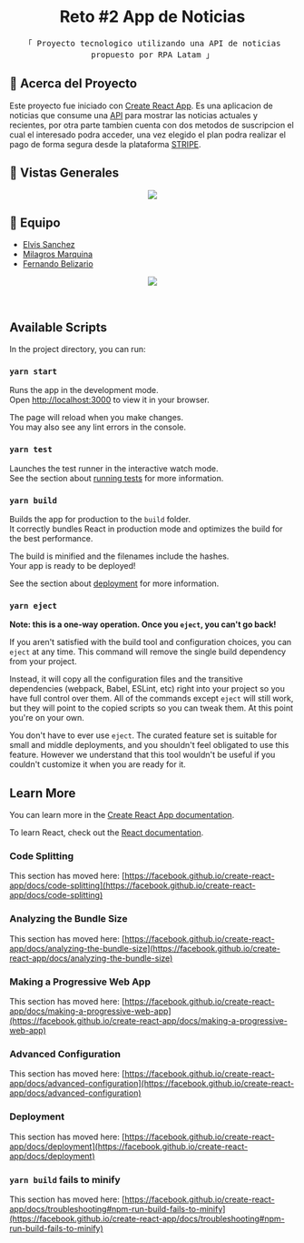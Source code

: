 <h1 align="center"> Reto #2 App de Noticias</h1> 

<p align="center">
  <samp>「 Proyecto tecnologico utilizando una API de noticias propuesto por RPA Latam 」</samp>
  <samp></samp>
</p>

## 📰 Acerca del Proyecto

Este proyecto fue iniciado con [Create React App](https://github.com/facebook/create-react-app).
Es una aplicacion de noticias que consume una [API](https://newsapi.org/) para mostrar las noticias actuales y recientes, por otra parte tambien cuenta con dos metodos de suscripcion el cual el interesado podra acceder, una vez elegido el plan podra realizar el pago de forma segura desde la plataforma [STRIPE](https://stripe.com/es-419-us).


## 📰 Vistas Generales

<p align="center">
  <img src="https://res.cloudinary.com/db50qqs57/image/upload/v1656766252/samples/FireShot_Capture_006_-_pruebaPago_-_checkout.stripe.com_uk4edb.png"/>
</p>


## 📰 Equipo
- [Elvis Sanchez](https://)
- [Milagros Marquina](https://)
- [Fernando Belizario](https://)

<p align="center">
  <img src="https://res.cloudinary.com/db50qqs57/image/upload/v1656768041/samples/Imagen_02072022_081944_obonsy.png"/>
</p>


<br/>

## Available Scripts

In the project directory, you can run:

### `yarn start`

Runs the app in the development mode.\
Open [http://localhost:3000](http://localhost:3000) to view it in your browser.

The page will reload when you make changes.\
You may also see any lint errors in the console.

### `yarn test`

Launches the test runner in the interactive watch mode.\
See the section about [running tests](https://facebook.github.io/create-react-app/docs/running-tests) for more information.

### `yarn build`

Builds the app for production to the `build` folder.\
It correctly bundles React in production mode and optimizes the build for the best performance.

The build is minified and the filenames include the hashes.\
Your app is ready to be deployed!

See the section about [deployment](https://facebook.github.io/create-react-app/docs/deployment) for more information.

### `yarn eject`

**Note: this is a one-way operation. Once you `eject`, you can't go back!**

If you aren't satisfied with the build tool and configuration choices, you can `eject` at any time. This command will remove the single build dependency from your project.

Instead, it will copy all the configuration files and the transitive dependencies (webpack, Babel, ESLint, etc) right into your project so you have full control over them. All of the commands except `eject` will still work, but they will point to the copied scripts so you can tweak them. At this point you're on your own.

You don't have to ever use `eject`. The curated feature set is suitable for small and middle deployments, and you shouldn't feel obligated to use this feature. However we understand that this tool wouldn't be useful if you couldn't customize it when you are ready for it.

## Learn More

You can learn more in the [Create React App documentation](https://facebook.github.io/create-react-app/docs/getting-started).

To learn React, check out the [React documentation](https://reactjs.org/).

### Code Splitting

This section has moved here: [https://facebook.github.io/create-react-app/docs/code-splitting](https://facebook.github.io/create-react-app/docs/code-splitting)

### Analyzing the Bundle Size

This section has moved here: [https://facebook.github.io/create-react-app/docs/analyzing-the-bundle-size](https://facebook.github.io/create-react-app/docs/analyzing-the-bundle-size)

### Making a Progressive Web App

This section has moved here: [https://facebook.github.io/create-react-app/docs/making-a-progressive-web-app](https://facebook.github.io/create-react-app/docs/making-a-progressive-web-app)

### Advanced Configuration

This section has moved here: [https://facebook.github.io/create-react-app/docs/advanced-configuration](https://facebook.github.io/create-react-app/docs/advanced-configuration)

### Deployment

This section has moved here: [https://facebook.github.io/create-react-app/docs/deployment](https://facebook.github.io/create-react-app/docs/deployment)

### `yarn build` fails to minify

This section has moved here: [https://facebook.github.io/create-react-app/docs/troubleshooting#npm-run-build-fails-to-minify](https://facebook.github.io/create-react-app/docs/troubleshooting#npm-run-build-fails-to-minify)
